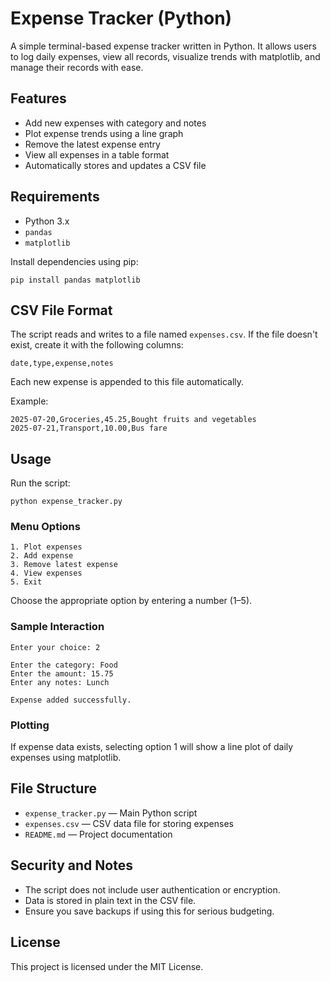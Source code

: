 # Expense Tracker (Python)

A simple terminal-based expense tracker written in Python. It allows users to log daily expenses, view all records, visualize trends with matplotlib, and manage their records with ease.

## Features

- Add new expenses with category and notes
- Plot expense trends using a line graph
- Remove the latest expense entry
- View all expenses in a table format
- Automatically stores and updates a CSV file

## Requirements

- Python 3.x
- `pandas`
- `matplotlib`

Install dependencies using pip:

```
pip install pandas matplotlib
```

## CSV File Format

The script reads and writes to a file named `expenses.csv`. If the file doesn't exist, create it with the following columns:

```
date,type,expense,notes
```

Each new expense is appended to this file automatically.

Example:

```
2025-07-20,Groceries,45.25,Bought fruits and vegetables
2025-07-21,Transport,10.00,Bus fare
```

## Usage

Run the script:

```
python expense_tracker.py
```

### Menu Options

```
1. Plot expenses
2. Add expense
3. Remove latest expense
4. View expenses
5. Exit
```

Choose the appropriate option by entering a number (1–5).

### Sample Interaction

```
Enter your choice: 2

Enter the category: Food
Enter the amount: 15.75
Enter any notes: Lunch

Expense added successfully.
```

### Plotting

If expense data exists, selecting option 1 will show a line plot of daily expenses using matplotlib.

## File Structure

- `expense_tracker.py` — Main Python script
- `expenses.csv` — CSV data file for storing expenses
- `README.md` — Project documentation

## Security and Notes

- The script does not include user authentication or encryption.
- Data is stored in plain text in the CSV file.
- Ensure you save backups if using this for serious budgeting.

## License

This project is licensed under the MIT License.
